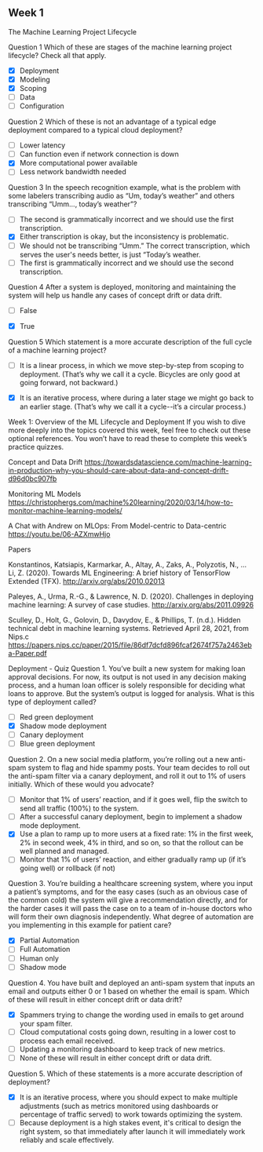 ## Week 1

The Machine Learning Project Lifecycle

Question 1
Which of these are stages of the machine learning project lifecycle? Check all that apply.

- [x] Deployment
- [x] Modeling
- [x] Scoping
- [ ] Data
- [ ] Configuration

Question 2
Which of these is not an advantage of a typical edge deployment compared to a typical cloud deployment?
- [ ] Lower latency
- [ ] Can function even if network connection is down
- [x] More computational power available
- [ ] Less network bandwidth needed

Question 3
In the speech recognition example, what is the problem with some labelers transcribing audio as “Um, today’s weather” and others transcribing “Umm..., today’s weather”?
- [ ] The second is grammatically incorrect and we should use the first transcription. 
- [x] Either transcription is okay, but the inconsistency is problematic.
- [ ] We should not be transcribing “Umm.” The correct transcription, which serves the user's needs better, is just “Today’s weather.
- [ ] The first is grammatically incorrect and we should use the second transcription.

Question 4
After a system is deployed, monitoring and maintaining the system will help us handle any cases of concept drift or data drift.
- [ ] False
- [x] True


Question 5
Which statement is a more accurate description of the full cycle of a machine learning project?
- [ ] It is a linear process, in which we move step-by-step from scoping to deployment. (That’s why we call it a cycle. Bicycles are only good at going forward, not backward.)
- [x] It is an iterative process, where during a later stage we might go back to an earlier stage. (That’s why we call it a cycle--it’s a circular process.)


Week 1: Overview of the ML Lifecycle and Deployment
If you wish to dive more deeply into the topics covered this week, feel free to check out these optional references. You won’t have to read these to complete this week’s practice quizzes.

Concept and Data Drift https://towardsdatascience.com/machine-learning-in-production-why-you-should-care-about-data-and-concept-drift-d96d0bc907fb

Monitoring ML Models https://christophergs.com/machine%20learning/2020/03/14/how-to-monitor-machine-learning-models/

A Chat with Andrew on MLOps: From Model-centric to Data-centric https://youtu.be/06-AZXmwHjo

Papers

Konstantinos, Katsiapis, Karmarkar, A., Altay, A., Zaks, A., Polyzotis, N., … Li, Z. (2020). Towards ML Engineering: A brief history of TensorFlow Extended (TFX). http://arxiv.org/abs/2010.02013 

Paleyes, A., Urma, R.-G., & Lawrence, N. D. (2020). Challenges in deploying machine learning: A survey of case studies. http://arxiv.org/abs/2011.09926

Sculley, D., Holt, G., Golovin, D., Davydov, E., & Phillips, T. (n.d.). Hidden technical debt in machine learning systems. Retrieved April 28, 2021, from Nips.c https://papers.nips.cc/paper/2015/file/86df7dcfd896fcaf2674f757a2463eba-Paper.pdf

Deployment - Quiz
Question 1. You’ve built a new system for making loan approval decisions. For now, its output is not used in any decision making process, and a human loan officer is solely responsible for deciding what loans to approve. But the system’s output is logged for analysis. What is this type of deployment called?
- [ ] Red green deployment
- [x] Shadow mode deployment
- [ ] Canary deployment
- [ ] Blue green deployment

Question 2. On a new social media platform, you’re rolling out a new anti-spam system to flag and hide spammy posts. Your team decides to roll out the anti-spam filter via a canary deployment, and roll it out to 1% of users initially. Which of these would you advocate?
- [ ] Monitor that 1% of users’ reaction, and if it goes well, flip the switch to send all traffic (100%) to the system. 
- [ ] After a successful canary deployment, begin to implement a shadow mode deployment. 
- [x] Use a plan to ramp up to more users at a fixed rate: 1% in the first week, 2% in second week, 4% in third, and so on, so that the rollout can be well planned and managed.
- [ ] Monitor that 1% of users’ reaction, and either gradually ramp up (if it’s going well) or rollback (if not) 

Question 3. You’re building a healthcare screening system, where you input a patient’s symptoms, and for the easy cases (such as an obvious case of the common cold) the system will give a recommendation directly, and for the harder cases it will pass the case on to a team of in-house doctors who will form their own diagnosis independently. What degree of automation are you implementing in this example for patient care? 
- [x] Partial Automation
- [ ] Full Automation
- [ ] Human only  
- [ ] Shadow mode 

Question 4. You have built and deployed an anti-spam system that inputs an email and outputs either 0 or 1 based on whether the email is spam. Which of these will result in either concept drift or data drift?
- [x] Spammers trying to change the wording used in emails to get around your spam filter.
- [ ] Cloud computational costs going down, resulting in a lower cost to process each email received.
- [ ] Updating a monitoring dashboard to keep track of new metrics.
- [ ] None of these will result in either concept drift or data drift.

Question 5. Which of these statements is a more accurate description of deployment?
- [x] It is an iterative process, where you should expect to make multiple adjustments (such as metrics monitored using dashboards or percentage of traffic served) to work towards optimizing the system.
- [ ] Because deployment is a high stakes event, it's critical to design the right system, so that immediately after launch it will immediately work reliably and scale effectively.
